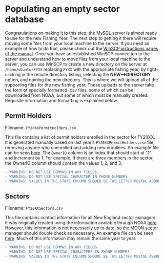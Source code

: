 # Populating an empty sector database

Congratulations on making it to this step; the MySQL server is almost ready to use for the new Fishing Year. The next step to getting it there will require moving some files from your local machine to the server. If you need an example of how to do that, please check out the [WinSCP instructions pages of the manual](/Manuals/WinSCP.md). Once you have an established WinSCP connection to the server and understand how to move files from your local machine to the server, you can use WinSCP to create a new directory on the server at `/home/ubuntu/FYXX` replacing `FYXX` with the appropriate fishing year, by right-clicking in the remote directory listing, selecting the **NEW-->DIRECTORY** option, and naming the new directory. This is where we will upload all of the supporting files for the new fishing year.  These uploads to the server take the form of specially formatted .csv files, some of which can be downloaded from NOAA, but some of which must be manually created. Requisite information and formatting is explained below. 

## Permit Holders
Filename: `FY20XXPermitHolders.csv`

This file contains a list of permit holders enrolled in the sector for FY20XX. It is generated manually based on last year’s `FY20XXPermitHolders.csv` file, removing anyone who unenrolled and adding new enrollees. An example file can be seen [here](/SupportingFiles/FY20XXPermitHolders.csv). The `OwnerID` column is an index that should start at "1" and increment by 1. For example, if there are three members in the sector, the OwnerID column should contain the values 1, 2, and 3. 
```diff
- WARNING: DO NOT USE COMMAS IN ANY FIELDS
- WARNING: DO NOT USE SPECIAL CHARACTER IN PHONE NUMBERS
- WARNING: VALUES IN THE STATE COLUMN SHOULD BE TWO LETTER POSTAL ABBREVIATIONS
```

## Sectors
Filename: `FY20XXSectors.csv`

This file contains contact information for all New England sector managers. It was originally created using the information available through NOAA [here](https://www.fisheries.noaa.gov/new-england-mid-atlantic/commercial-fishing/sector-manager-contact-information). However, this information is not necessarily up to date, so the MOON sector manager should double check as necessary. An example file can be seen [here](/SupportingFiles/FY20XXSectors.csv). Much of this information may remain the same year to year. 
```diff
- WARNING: DO NOT USE COMMAS IN ANY FIELDS
- WARNING: DO NOT USE SPECIAL CHARACTERS IN PHONE NUMBERS
- WARNING: VALUES IN THE STATE COLUMN SHOUDL BE TWO LETTER POSTAL ABBREVIATIONS

